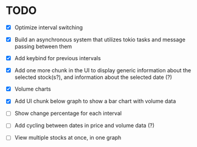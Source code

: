 # TODO

- [x] Optimize interval switching
- [x] Build an asynchronous system that utilizes tokio tasks and message passing between them
- [x] Add keybind for previous intervals
- [x] Add one more chunk in the UI to display generic information about the selected stock(s?), and information about the selected date (?)
- [x] Volume charts
- [x] Add UI chunk below graph to show a bar chart with volume data

- [ ] Show change percentage for each interval
- [ ] Add cycling between dates in price and volume data (?)
- [ ] View multiple stocks at once, in one graph

